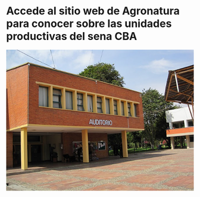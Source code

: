 # Accede al sitio web de Agronatura para conocer sobre las unidades productivas del sena CBA
[![Accede al sitio web de agronatura](img/Auditorio.jpg)](http://agronatura.000webhostapp.com/)


